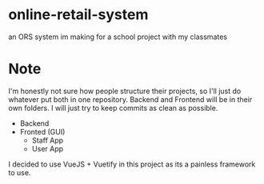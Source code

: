 # online-retail-system

an ORS system im making for a school project with my classmates

# Note

I'm honestly not sure how people structure their projects, so I'll just do whatever put both in one repository. Backend and Frontend will be in their own folders. I will just try to keep commits as clean as possible.

- Backend
- Fronted (GUI)
  - Staff App
  - User App

I decided to use VueJS + Vuetify in this project as its a painless framework to use.
